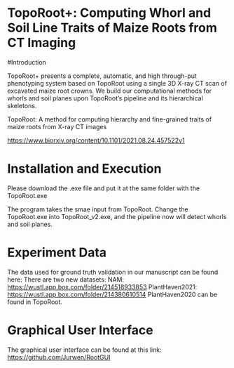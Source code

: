 # TopoRoot+: Computing Whorl and Soil Line Traits of Maize Roots from CT Imaging

#Introduction

TopoRoot+ presents a complete, automatic, and high through-put phenotyping system based on TopoRoot using a single 3D X-ray CT scan of excavated maize root crowns. We build our computational methods for whorls and soil planes upon TopoRoot’s pipeline and its hierarchical skeletons. 

TopoRoot: A method for computing hierarchy and fine-grained traits of maize roots from X-ray CT images

https://www.biorxiv.org/content/10.1101/2021.08.24.457522v1

# Installation and Execution

Please download the .exe file and put it at the same folder with the TopoRoot.exe

The program takes the smae input from TopoRoot. Change the TopoRoot.exe into TopoRoot_v2.exe, and the pipeline now will detect whorls and soil planes.

# Experiment Data

The data used for ground truth validation in our manuscript can be found here:
There are two new datasets: 
NAM: https://wustl.app.box.com/folder/214518933853
PlantHaven2021: https://wustl.app.box.com/folder/214380610514
PlantHaven2020 can be found in TopoRoot.

# Graphical User Interface

The graphical user interface can be found at this link: 
https://github.com/Jurwen/RootGUI



